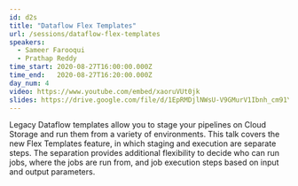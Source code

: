 ```yaml
---
id: d2s
title: "Dataflow Flex Templates"
url: /sessions/dataflow-flex-templates
speakers:
  - Sameer Farooqui
  - Prathap Reddy
time_start: 2020-08-27T16:00:00.000Z
time_end:   2020-08-27T16:20:00.000Z
day_num: 4
video: https://www.youtube.com/embed/xaoruVUt0jk
slides: https://drive.google.com/file/d/1EpRMDjlNWsU-V9GMurV1Ibnh_cm91Y_A/view?usp=sharing
---
```

Legacy Dataflow templates allow you to stage your pipelines on Cloud Storage and run them from a variety of environments. This talk covers the new Flex Templates feature, in which staging and execution are separate steps. The separation provides additional flexibility to decide who can run jobs, where the jobs are run from, and job execution steps based on input and output parameters.

